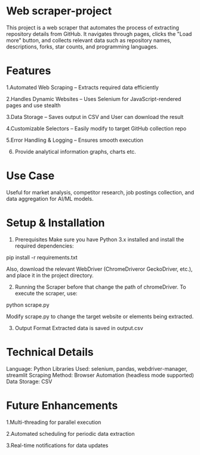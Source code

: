 # Web scraper-project
This project is a web scraper that automates the process of extracting repository details from GitHub. It navigates through pages, clicks the "Load more" button, and collects relevant data such as repository names, descriptions, forks, star counts, and programming languages.

# Features

1.Automated Web Scraping – Extracts required data efficiently

2.Handles Dynamic Websites – Uses Selenium for JavaScript-rendered pages and use stealth

3.Data Storage – Saves output in CSV and User can download the result

4.Customizable Selectors – Easily modify to target GitHub collection repo

5.Error Handling & Logging – Ensures smooth execution

6. Provide analytical information graphs, charts etc.

# Use Case

Useful for market analysis, competitor research, job postings collection, and data aggregation for AI/ML models.

# Setup & Installation

1. Prerequisites
Make sure you have Python 3.x installed and install the required dependencies:

pip install -r requirements.txt

Also, download the relevant WebDriver (ChromeDriveror GeckoDriver, etc.), and place it in the project directory.

2. Running the Scraper
before that change the path of chromeDriver.
To execute the scraper, use:

python scrape.py

Modify scrape.py to change the target website or elements being extracted.

3. Output Format
Extracted data is saved in output.csv

# Technical Details

Language: Python
Libraries Used: selenium, pandas, webdriver-manager, streamlit
Scraping Method: Browser Automation (headless mode supported)
Data Storage: CSV 

# Future Enhancements

 1.Multi-threading for parallel execution
 
 2.Automated scheduling for periodic data extraction
 
 3.Real-time notifications for data updates
